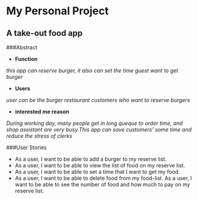 # My Personal Project

## A take-out food app

###Abstract
- **Function**

 *this app can reserve burger, it also can set the time guest want to get burger*
- **Users**

*user can be the burger restaurant customers who want to reserve  burgers*

- **interested me reason**

*During working day, many people get in long queque to order time, and shop assistant are very busy.This app can save 
customers' some time and reduce the stress of clerks*

###User Stories
- As a user, I want to be able to add  a burger to my reserve list.
- As a user,  I want to be able to view the list of food on my reserve list.
- As a user, I want to be able to set a time that I want to get my food.
- As a user, I want to be able to delete food from my food-list.
As a user, I want to be able to see the number of food and how much to pay on my 
reserve list.

